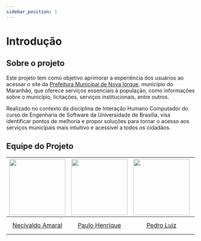 ```yaml
---
sidebar_position: 1
---
```


# Introdução

## Sobre o projeto

Este projeto tem como objetivo aprimorar a experiência dos usuários ao acessar o site da [Prefeitura Municipal de Nova Iorque](https://www.novaiorque.ma.gov.br/), município do Maranhão, que oferece serviços essenciais à população, como informações sobre o município, licitações, serviços institucionais, entre outros.   

Realizado no contexto da disciplina de Interação Humano Computador do curso de Engenharia de Software da Universidade de Brasília, visa identificar pontos de melhoria e propor soluções para tornar o acesso aos serviços municipais mais intuitivo e acessível a todos os cidadãos.

## Equipe do Projeto

| <a href="https://github.com/junioramaral22"><img src="https://avatars.githubusercontent.com/u/106130191?v=4" width="150"></img></a> | <a href="https://github.com/paulomh"><img src="https://avatars.githubusercontent.com/u/129633592?v=4" width="150" ></img></a> | <a href="https://github.com/pedroluizfo"><img src="https://avatars.githubusercontent.com/u/101995982?v=4" width="150"></img></a> | <a href="https://github.com/rodwendrel"><img src="https://avatars.githubusercontent.com/u/71831029?v=4" width="150"></img></a> | <a href="https://github.com/vevetin"><img src="https://avatars.githubusercontent.com/u/123479505?v=4" width="150"></img></a> |
|:---:|:---:|:---:|:---:|:---:|
| [Necivaldo Amaral](https://github.com/junioramaral22) | [Paulo Henrique](https://github.com/paulomh) | [Pedro Luiz](https://github.com/pedroluizfo) | [Rodrigo Ferreira](https://github.com/rodwendrel) | [Weverton Rodrigues](https://github.com/vevetin) |